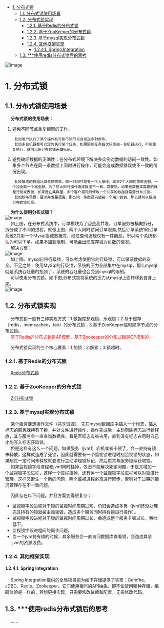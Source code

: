 
<!-- TOC -->

- [1. 分布式锁](#1-分布式锁)
    - [1.1. 分布式锁使用场景](#11-分布式锁使用场景)
    - [1.2. 分布式锁实现](#12-分布式锁实现)
        - [1.2.1. 基于Redis的分布式锁](#121-基于redis的分布式锁)
        - [1.2.2. 基于ZooKeeper的分布式锁](#122-基于zookeeper的分布式锁)
        - [1.2.3. 基于mysql实现分布式锁](#123-基于mysql实现分布式锁)
        - [1.2.4. 其他框架实现](#124-其他框架实现)
            - [1.2.4.1. Spring Integration](#1241-spring-integration)
    - [1.3. ***使用redis分布式锁后的思考](#13-使用redis分布式锁后的思考)

<!-- /TOC -->


![image](https://gitee.com/wt1814/pic-host/raw/master/images/microService/problems/problem-29.png)  

# 1. 分布式锁  
## 1.1. 分布式锁使用场景  
<!-- 
***分布式锁使用场景
https://www.cnblogs.com/aoshicangqiong/p/12173550.html
-->
&emsp; **分布式锁的使用场景：**  
1. 避免不同节点重复相同的工作。  

        比如用户执行了某个操作有可能不同节点会发送多封邮件。  
        比如多台机器都可以定时执行某个任务，如果限制任务每次只能被一台机器执行，不能重复执行，就可以用分布式锁来做标记。

2. 避免破坏数据的正确性：在分布式环境下解决多实例对数据的访问一致性。如果多个节点在同一条数据上同时进行操作，可能会造成数据错误或不一致的情况出现。  

        比较敏感的数据比如金额修改，同一时间只能有一个人操作，如果2个人同时修改金额，一个加金额一个减金额，为了防止同时操作造成数据不一致，需要锁，如果是数据库需要的就是行锁或表锁，如果是在集群里，多个客户端同时修改一个共享的数据就需要分布式锁。  
        比如秒杀场景，要求并发量很高，那么同一件商品只能被一个用户抢到，那么就可以使用分布式锁实现。 

&emsp; **为什么使用分布式锁？**  
![image](https://gitee.com/wt1814/pic-host/raw/master/images/microService/problems/problem-11.png)  
&emsp; 如上图，在分布式系统中，订单模块为了迎战高并发，订单服务被横向拆分，拆分成了不同的进程，就像上图，两个人同时访问订单服务,然后订单系统1和订单系统2共用一个Mysql当成数据库，经过查询发现仅有一件商品，所以两个系统都认为可以下单。如果不加锁限制，可能会出现库存减为负数的情况。  
&emsp; 解决方案：  
![image](https://gitee.com/wt1814/pic-host/raw/master/images/microService/problems/problem-12.png)  
&emsp; 如上图。mysql自带行级锁，可以考虑使用它的行级锁，可以保证数据的安全。不足之处：使用MySql的行级锁，系统的压力全部集中在mysql，那么mysql就是系统吞吐量的瓶颈了，系统的吞吐量也会受到mysql的限制。  
&emsp; 可以使用分布式锁。如下图,分布式锁将系统的压力从mysql上面转移到自身上来。  
![image](https://gitee.com/wt1814/pic-host/raw/master/images/microService/problems/problem-13.png)  

## 1.2. 分布式锁实现  
&emsp; 分布式锁一般有三种实现方式：1.数据库悲观锁、乐观锁；2.基于缓存（redis，memcached，tair）的分布式锁；3.基于ZooKeeper临时顺序节点的分布式锁。  
&emsp; <font color="red">基于Redis的分布式锁是AP模型，基于Zookeeper的分布式锁是CP模型的。</font> 

&emsp; 分布式锁实现的三个核心要素：1.加锁；2.解锁；3.锁超时。  

### 1.2.1. 基于Redis的分布式锁  
&emsp; [Redis分布式锁](/docs/microService/thinking/redis分布式锁.md)   

### 1.2.2. 基于ZooKeeper的分布式锁  
&emsp; [ZK分布式锁](/docs/microService/thinking/ZK分布式锁.md)  

### 1.2.3. 基于mysql实现分布式锁  
&emsp; 某个服务要想操作文件（共享资源），先在mysql数据库中插入一个标志，插入标志的服务就持有了锁，并对文件进行操作，操作完成后，主动删除标志进行锁释放，其与服务会一直查询数据库，看是否标志有被占用，直到没有标志占用时自己才能写入标志获取锁。  
&emsp; 但是这样有这么一个问题，如果服务（jvm1）宕机或者卡顿了，会一直持有锁未释放，这样就造成了死锁，因此就需要有一个监视锁进程时刻监视锁的状态，如果超过一定时间未释放就要进行主动清理锁标记，然后供其与服务继续获取锁。  
&emsp; 如果监视锁字段进程和jvm1同时挂掉，依旧不能解决死锁问题，于是又增加一个监视锁字段进程，这样一个进程挂掉，还有另一个监视锁字段进程可以对锁进行管理。这样又诞生一个新的问题，两个监视进程必须进行同步，否则对于过期的情况管理存在不一致问题。  

&emsp; 因此存在以下问题，并且方案变得很复杂：  

* 监视锁字段进程对于锁的监视时间周期过短，仍旧会造成多售（jvm1还没处理完其持有的锁就被主动销毁，造成多个服务同时持有锁进行操作）。  
* 监视锁字段进程对于锁的监视时间周期过长，会造成整个服务卡顿过长，吞吐低下。  
* 监视锁字段进程间的同步问题。  
* 当一个jvm持有锁的时候，其余服务会一直访问数据库查看锁，会造成其余jvm的资源浪费。  

### 1.2.4. 其他框架实现  
#### 1.2.4.1. Spring Integration  
&emsp; Spring Integration提供的全局锁目前为如下存储提供了实现：Gemfire、JDBC、Redis、Zookeeper。它们使用相同的API抽象。即不论使用哪种存储，编码体验是一样的，若想更换实现，只需要修改依赖和配置，无需修改代码。  


## 1.3. ***使用redis分布式锁后的思考  
&emsp; ......

<!-- 
 Redis——由分布式锁造成的重大事故 
 https://mp.weixin.qq.com/s/38YlgZnxRNX54esQmQoZ0w
记一次由Redis分布式锁造成的重大事故，避免以后踩坑！ 
https://mp.weixin.qq.com/s/70mS50S2hdN_qd-RD4rk2Q
-->
